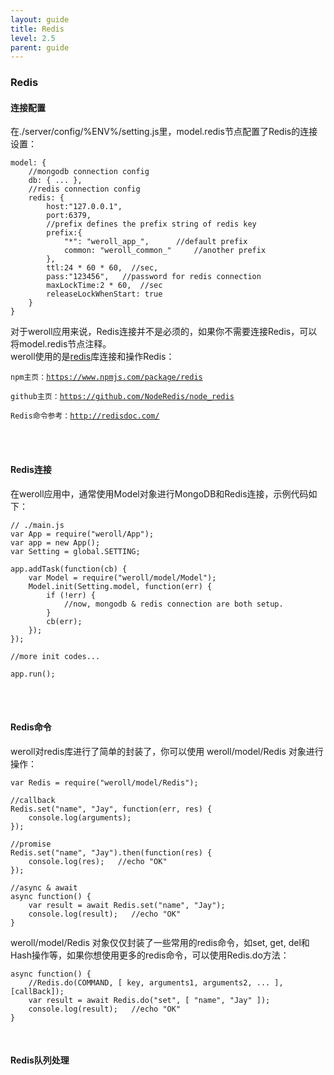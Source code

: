 ```yaml
---
layout: guide
title: Redis
level: 2.5
parent: guide
---
```


<h3>Redis</h3>
<h4>连接配置</h4>
在./server/config/%ENV%/setting.js里，model.redis节点配置了Redis的连接设置：
<pre><code class="javascript">model: {
    //mongodb connection config
    db: { ... },
    //redis connection config
    redis: {
        host:"127.0.0.1",
        port:6379,
        //prefix defines the prefix string of redis key
        prefix:{
            "*": "weroll_app_",      //default prefix
            common: "weroll_common_"     //another prefix
        },
        ttl:24 * 60 * 60,  //sec,
        pass:"123456",   //password for redis connection
        maxLockTime:2 * 60,  //sec
        releaseLockWhenStart: true
    }
}</code></pre>
对于weroll应用来说，Redis连接并不是必须的，如果你不需要连接Redis，可以将model.redis节点注释。<br>
weroll使用的是<a href="https://www.npmjs.com/package/redis" target="_blank">redis</a>库连接和操作Redis：<br>
<pre><code class="html">npm主页：<a href="https://www.npmjs.com/package/redis" target="&#95;blank">https://www.npmjs.com/package/redis</a></code></pre>
<pre><code class="html">github主页：<a href="https://github.com/NodeRedis/node_redis" target="&#95;blank">https://github.com/NodeRedis/node_redis</a></code></pre>
<pre><code class="html">Redis命令参考：<a href="http://redisdoc.com/" target="&#95;blank">http://redisdoc.com/</a></code></pre>
<br>
<br>
<h4>Redis连接</h4>
在weroll应用中，通常使用Model对象进行MongoDB和Redis连接，示例代码如下：<br>
<pre><code class="javascript">// ./main.js
var App = require("weroll/App");
var app = new App();
var Setting = global.SETTING;<br>
app.addTask(function(cb) {
    var Model = require("weroll/model/Model");
    Model.init(Setting.model, function(err) {
        if (!err) {
            //now, mongodb & redis connection are both setup.
        }
        cb(err);
    });
});<br>
//more init codes...<br>
app.run();
</code></pre>
<br>
<br>
<h4>Redis命令</h4>
weroll对redis库进行了简单的封装了，你可以使用 weroll/model/Redis 对象进行操作：<br>
<pre><code class="javascript">var Redis = require("weroll/model/Redis");<br>
//callback
Redis.set("name", "Jay", function(err, res) {
    console.log(arguments);
});<br>
//promise
Redis.set("name", "Jay").then(function(res) {
    console.log(res);   //echo "OK"
});<br>
//async & await
async function() {
    var result = await Redis.set("name", "Jay");
    console.log(result);   //echo "OK"
}</code></pre>
weroll/model/Redis 对象仅仅封装了一些常用的redis命令，如set, get, del和Hash操作等，如果你想使用更多的redis命令，可以使用Redis.do方法：<br>
<pre><code class="javascript">async function() {
    //Redis.do(COMMAND, [ key, arguments1, arguments2, ... ], [callBack]);
    var result = await Redis.do("set", [ "name", "Jay" ]);
    console.log(result);   //echo "OK"
}</code></pre><br>
<h4>Redis队列处理</h4>

